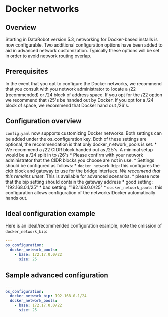 # Docker networks

## Overview

Starting in DataRobot version 5.3, networking for Docker-based installs is now configurable. Two additional configuration options have been added to aid in advanced network customization. Typically these options will be set in order to avoid network routing overlap.


## Prerequisites

In the event that you opt to configure the Docker networks, we recommend that you consult with you network administrator to locate a /22 (recommended) or /24 block of address space. If you opt for the /22 option we recommend that /25's be handed out by Docker. If you opt for a /24 block of space, we recommend that Docker hand out /26's.


## Configuration overview

`config.yaml` now supports customizing Docker networks.  Both settings can be added under the os_configuration
key. Both of these settings are optional, the recommendation is that only docker_network_pools is set.
    * We recommend a /22 CIDR block handed out as /25's. A minimal setup would be a /24 split in to /26's
    * Please confirm with your network administrator that the CIDR blocks you choose are not in use.
    * Settings should be configured as follows:
        * `docker_network_bip`: this configures the cidr block and gateway to use for the bridge interface. *We reccomend that this remains unset*. This is available for advanced scenarios.
            * please note that the bip setting should contain the gateway address
                * good setting: "192.168.0.1/25"
                * bad setting: "192.168.0.0/25"
        * `docker_network_pools`: this configuration allows configuration of the networks Docker automatically hands out.

## Ideal configuration example

Here is an ideal/recommended configuration example, note the omission of `docker_network_bip`:

```yaml
---
os_configuration:
  docker_network_pools:
    - base: 172.17.0.0/22
      size: 25
```

## Sample advanced configuration

```yaml
---
os_configuration:
  docker_network_bip: 192.168.0.1/24
  docker_network_pools:
    - base: 172.17.0.0/22
      size: 25
```
